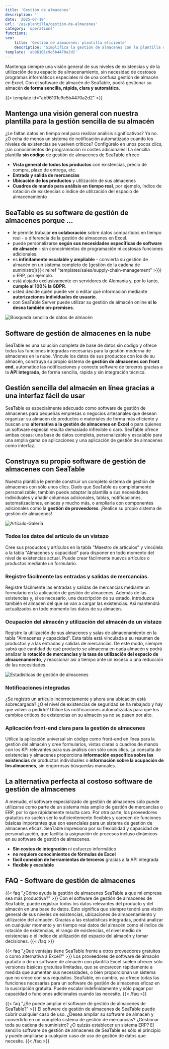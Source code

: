 ```yaml
---
title: 'Gestión de almacenes'
description: ''
date: '2025-07-18'
url: '/es/plantilla/gestion-de-almacenes'
category: 'operations'
functions:
seo:
    title: 'Gestión de almacenes: plantilla eficiente'
    description: 'Simplifica la gestión de almacenes con la plantilla digital de SeaTable.'
template: 'ab96101c9e5b4470a2d2'
---
```


Mantenga siempre una visión general de sus niveles de existencias y de la utilización de su espacio de almacenamiento, sin necesidad de costosos programas informáticos especiales ni de una confusa gestión de almacén en Excel. Con el software de almacén de SeaTable, podrá gestionar su almacén **de forma sencilla, rápida, clara y automática**.

{{< template id="ab96101c9e5b4470a2d2" >}}

## Mantenga una visión general con nuestra plantilla para la gestión sencilla de su almacén

¿Le faltan datos en tiempo real para realizar análisis significativos? Ya no. ¿O echa de menos un sistema de notificación automatizado cuando los niveles de existencias se vuelven críticos? Configúrelo en unos pocos clics, ¡sin conocimientos de programación ni costes adicionales! La sencilla plantilla **sin código** de gestión de almacenes de SeaTable ofrece

- **Vista general de todos los productos** con existencias, precio de compra, plazo de entrega, etc.
- **Entrada y salida de mercancías**
- **Ubicación de los productos** y utilización de sus almacenes
- **Cuadros de mando para análisis en tiempo real**, por ejemplo, índice de rotación de existencias o índice de utilización del espacio de almacenamiento

## SeaTable es su software de gestión de almacenes porque ...

- le permite trabajar **en colaboración** sobre datos compartidos en tiempo real - a diferencia de la gestión de almacenes en Excel.
- puede personalizarse **según sus necesidades específicas de software de almacén** - sin conocimientos de programación ni costosas funciones adicionales.
- es **infinitamente escalable y ampliable** - convierta su gestión de almacén en un sistema completo de [gestión de la cadena de suministro]({{< relref "templates/sales/supply-chain-management" >}}) o ERP, por ejemplo.
- está alojado exclusivamente en servidores de Alemania y, por lo tanto, **cumple al 100% la GDPR**.
- usted decide quién puede ver o editar qué información mediante **autorizaciones individuales de usuario**.
- con SeaTable Server puede utilizar su gestión de almacén online **si lo desea también on-premises**.

![Búsqueda sencilla de datos de almacén](warehouse-enquiry.jpg)

## Software de gestión de almacenes en la nube

SeaTable es una solución completa de base de datos sin código y ofrece todas las funciones integradas necesarias para la gestión moderna de almacenes en la nube. Vincule los datos de sus productos con los de su almacén, construya su propio sistema de **gestión de almacenes con front end**, automatice las notificaciones y conecte software de terceros gracias a la **API integrada**, de forma sencilla, rápida y sin integración técnica.

## Gestión sencilla del almacén en línea gracias a una interfaz fácil de usar

SeaTable es especialmente adecuado como software de gestión de almacenes para pequeñas empresas o negocios artesanales que desean organizar su almacén de productos o materiales de forma más eficiente y buscan una **alternativa a la gestión de almacenes en Excel** o para quienes un software especial resulta demasiado inflexible o caro. SeaTable ofrece ambas cosas: una base de datos completa, personalizable y escalable para una amplia gama de aplicaciones y una aplicación de gestión de almacenes como interfaz.

## Construya su propio software de gestión de almacenes con SeaTable

Nuestra plantilla le permite construir un completo sistema de gestión de almacenes con sólo unos clics. Dado que SeaTable es completamente personalizable, también puede adaptar la plantilla a sus necesidades individuales y añadir columnas adicionales, tablas, notificaciones, automatizaciones, enlaces y mucho más, o ampliarla con componentes adicionales como la **gestión de proveedores**. ¡Realice su propio sistema de gestión de almacenes!

![Artículo-Galería](stock-gallery.jpg)

### Todos los datos del artículo de un vistazo

Cree sus productos y artículos en la tabla "Maestro de artículos" y vincúlela a la tabla "Almacenes y capacidad" para disponer en todo momento del nivel de existencias actual. Puede crear fácilmente nuevos artículos o productos mediante un formulario.

### Registre fácilmente las entradas y salidas de mercancías.

Registre fácilmente las entradas y salidas de mercancías mediante un formulario en la aplicación de gestión de almacenes. Además de las existencias y, si es necesario, una descripción de su estado, introduzca también el almacén del que se van a cargar las existencias. Así mantendrá actualizados en todo momento los datos de su almacén.

### Ocupación del almacén y utilización del almacén de un vistazo

Registre la utilización de sus almacenes y salas de almacenamiento en la tabla "Almacenes y capacidad". Esta tabla está vinculada a su resumen de productos y a las entradas y salidas de mercancías. De este modo, siempre sabrá qué cantidad de qué producto se almacena en cada almacén y podrá analizar la **rotación de mercancías y la tasa de utilización del espacio de almacenamiento**, y reaccionar así a tiempo ante un exceso o una reducción de las necesidades.

![Estadísticas de gestión de almacenes](warehouse-statistics.jpg)

### Notificaciones integradas

¿Se registró un artículo incorrectamente y ahora una ubicación está sobrecargada? ¿O el nivel de existencias de seguridad se ha rebajado y hay que volver a pedirlo? Utilice las notificaciones automatizadas para que los cambios críticos de existencias en su almacén ya no se pasen por alto.

### Aplicación front-end clara para la gestión de almacenes

Utilice la aplicación universal sin código como front-end en línea para la gestión del almacén y cree formularios, vistas claras o cuadros de mando con los KPI relevantes para sus análisis con sólo unos clics. La consulta de existencias y almacenes proporciona **información específica sobre las existencias** de productos individuales o **información sobre la ocupación de los almacenes**, sin engorrosas búsquedas manuales.

## La alternativa perfecta al costoso software de gestión de almacenes

A menudo, el software especializado de gestión de almacenes sólo puede utilizarse como parte de un sistema más amplio de gestión de mercancías o ERP, por lo que rápidamente resulta caro. Por otra parte, los proveedores gratuitos no suelen ser lo suficientemente flexibles y carecen de funciones básicas importantes que son esenciales para un sistema de gestión de almacenes eficaz. SeaTable impresiona por su flexibilidad y capacidad de personalización, que facilita la asignación de procesos incluso dinámicos en su software de gestión de almacenes.

- **Sin costes de integración** ni esfuerzo informático
- **no requiere conocimientos de fórmulas de Excel**
- **fácil conexión de herramientas de terceros** gracias a la API integrada
- **flexible y escalable**

## FAQ - Software de gestión de almacenes

{{< faq "¿Cómo ayuda la gestión de almacenes SeaTable a que mi empresa sea más productiva?" >}}
Con el software de gestión de almacenes de SeaTable, puede registrar todos los datos relevantes del producto y del almacén en una base de datos. Esto significa que siempre tendrá una visión general de sus niveles de existencias, ubicaciones de almacenamiento y utilización del almacén. Gracias a las estadísticas integradas, podrá analizar en cualquier momento y en tiempo real datos del almacén como el índice de rotación de existencias, el rango de existencias, el nivel medio de existencias o el índice de utilización del espacio del almacén y tomar decisiones.
{{< /faq >}}

{{< faq "¿Qué ventajas tiene SeaTable frente a otros proveedores gratuitos o como alternativa a Excel?" >}}
Los proveedores de software de almacén gratuito o de un software de almacén con plantilla Excel suelen ofrecer sólo versiones básicas gratuitas limitadas, que se encarecen rápidamente a medida que aumentan sus necesidades, o bien proporcionan un sistema que no crece con sus requisitos. SeaTable, en cambio, ya ofrece todas las funciones necesarias para un software de gestión de almacenes eficaz en la suscripción gratuita. Puede escalar indefinidamente y sólo pagar por capacidad o funciones adicionales cuando las necesite.
{{< /faq >}}

{{< faq "¿Se puede ampliar el software de gestión de almacenes de SeaTable?" >}}
El software de gestión de almacenes de SeaTable puede cubrir cualquier caso de uso. ¿Desea ampliar su software de almacén y convertirlo en un completo sistema de gestión de mercancías? ¿Gestionar toda su cadena de suministro? ¿O quizás establecer un sistema ERP? El sencillo software de gestión de almacenes de SeaTable es sólo el principio y puede ampliarse a cualquier caso de uso de gestión de datos que necesite.
{{< /faq >}}